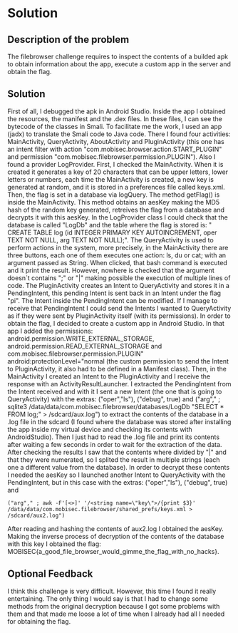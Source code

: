 # Solution

## Description of the problem

The filebrowser challenge requires to inspect the contents of a builded apk to obtain information about the app, execute a custom app in the server and obtain the flag.

## Solution

First of all, I debugged the apk in Android Studio. Inside the app I obtained the resources, the manifest and the .dex files. In these files, I can see the bytecode of the classes in Smali. To facilitate me the work, I used an app (jadx) to translate the Smali code to Java code. There I found four activities: MainActivity, QueryActivity, AboutActivity and PluginActivity (this one has an intent filter with action "com.mobisec.browser.action.START_PLUGIN" and permission "com.mobisec.filebrowser.permission.PLUGIN"). Also I found a provider LogProvider. First, I checked the MainActivity. When it is created it generates a key of 20 characters that can be upper letters, lower letters or numbers, each time the MainActivity is created, a new key is generated at random, and it is stored in a preferences file called keys.xml. Then, the flag is set in a database via logQuery. The method getFlag() is inside the MainActivity. This method obtains an aesKey making the MD5 hash of the random key generated, retreives the flag from a database and decrypts it with this aesKey. In the LogProvider class I could check that the database is called "LogDb" and the table where the flag is stored is: " CREATE TABLE log (id INTEGER PRIMARY KEY AUTOINCREMENT,  oper TEXT NOT NULL,  arg TEXT NOT NULL);". The QueryActivity is used to perform actions in the system, more precisely, in the MainActivity there are three buttons, each one of them executes one action: ls, du or cat; with an argument passed as String. When clicked, that bash command is executed and it print the result. However, nowhere is checked that the argument doesn´t contains ";" or "|" making possible the execution of multiple lines of code. The PluginActivity creates an Intent to QueryActivity and stores it in a PendingIntent, this pending Intent is sent back in an Intent under the flag "pi". The Intent inside the PendingIntent can be modified. If I manage to receive that PendingIntent I could send the Intents I wanted to QueryActivity as if they were sent by PluginActivity itself (with its permissions).
In order to obtain the flag, I decided to create a custom app in Android Studio. In that app I added the permissions: android.permission.WRITE_EXTERNAL_STORAGE, android.permission.READ_EXTERNAL_STORAGE and com.mobisec.filebrowser.permission.PLUGIN" android:protectionLevel="normal (the custom permission to send the Intent to PluginActivity, it also had to be defined in a Manifest class). Then, in the MainActivity I created an Intent to the PluginActivity and I receive the response with an ActivityResultLauncher. I extracted the PendingIntent from the Intent received and with it I sent a new Intent (the one that is going to QueryActivity) with the extras: ("oper","ls"), ("debug", true) and ("arg"," ; sqlite3 /data/data/com.mobisec.filebrowser/databases/LogDb \"SELECT * FROM log;\" > /sdcard/aux.log") to extract the contents of the database in a .log file in the sdcard (I found where the database was stored after installing the app inside my virtual device and checking its contents with AndroidStudio). Then I just had to read the .log file and print its contents after waiting a few seconds in order to wait for the extraction of the data. After checking the results I saw that the contents where divided by "|" and that they were numerated, so I splited the result in multiple strings (each one a different value from the database). In order to decrypt these contents I needed the aesKey so I launched another Intent to QueryActivity with the PendingIntent, but in this case with the extras: ("oper","ls"), ("debug", true) and 
	
	("arg"," ; awk -F'[<>]' '/<string name=\"key\">/{print $3}' /data/data/com.mobisec.filebrowser/shared_prefs/keys.xml > /sdcard/aux2.log")

After reading and hashing the contents of aux2.log I obtained the aesKey. Making the inverse process of decryption of the contents of the database with this key I obtained the flag: MOBISEC{a_good_file_browser_would_gimme_the_flag_with_no_hacks}.

## Optional Feedback

I think this challenge is very difficult. However, this time I found it really entertaining. The only thing I would say is that I had to change some methods from the original decryption because I got some problems with them and that made me loose a lot of time when I already had all I needed for obtaining the flag.